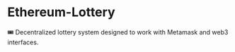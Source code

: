 # Ethereum-Lottery
🎟 Decentralized lottery system designed to work with Metamask and web3 interfaces.
